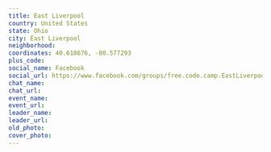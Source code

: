 ```yaml
---
title: East Liverpool
country: United States
state: Ohio
city: East Liverpool
neighborhood: 
coordinates: 40.618676, -80.577293
plus_code:
social_name: Facebook
social_url: https://www.facebook.com/groups/free.code.camp.EastLiverpool
chat_name:
chat_url:
event_name:
event_url:
leader_name:
leader_url:
old_photo: 
cover_photo:
---
```


